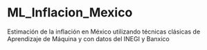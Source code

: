 # ML_Inflacion_Mexico
Estimación de la inflación en México utilizando técnicas clásicas de Aprendizaje de Máquina y con datos del INEGI y Banxico
